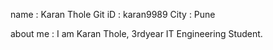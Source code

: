 name : Karan Thole
Git iD : karan9989
City : Pune

about me : I am Karan Thole, 3rdyear IT Engineering Student.
